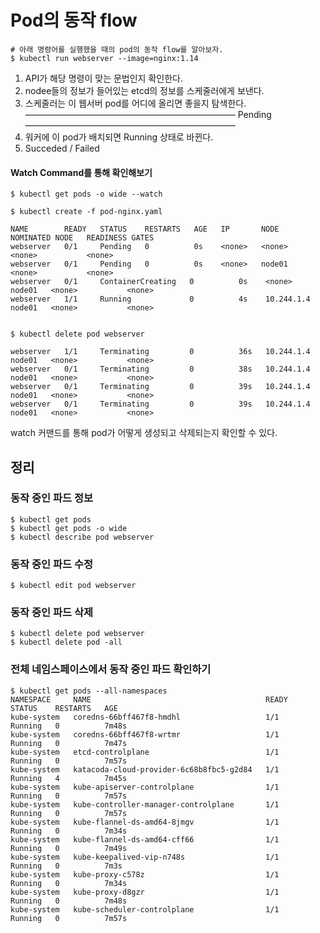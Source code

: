 # Pod의 동작 flow

```console
# 아래 명령어를 실행했을 때의 pod의 동작 flow를 알아보자.
$ kubectl run webserver --image=nginx:1.14
```

1. API가 해당 명령이 맞는 문법인지 확인한다.
2. nodee들의 정보가 들어있는 etcd의 정보를 스케줄러에게 보낸다.
3. 스케줄러는 이 웹서버 pod를 어디에 올리면 좋을지 탐색한다.
   ———————————————————————— Pending ————————————————————————
4. 워커에 이 pod가 배치되면 Running 상태로 바뀐다.
5. Succeded / Failed

#### Watch Command를 통해 확인해보기

```console
$ kubectl get pods -o wide --watch

$ kubectl create -f pod-nginx.yaml

NAME        READY   STATUS    RESTARTS   AGE   IP       NODE     NOMINATED NODE   READINESS GATES
webserver   0/1     Pending   0          0s    <none>   <none>   <none>           <none>
webserver   0/1     Pending   0          0s    <none>   node01   <none>           <none>
webserver   0/1     ContainerCreating   0          0s    <none>   node01   <none>           <none>
webserver   1/1     Running             0          4s    10.244.1.4   node01   <none>           <none>


$ kubectl delete pod webserver

webserver   1/1     Terminating         0          36s   10.244.1.4   node01   <none>           <none>
webserver   0/1     Terminating         0          38s   10.244.1.4   node01   <none>           <none>
webserver   0/1     Terminating         0          39s   10.244.1.4   node01   <none>           <none>
webserver   0/1     Terminating         0          39s   10.244.1.4   node01   <none>           <none>

```

watch 커맨드를 통해 pod가 어떻게 생성되고 삭제되는지 확인할 수 있다.

## 정리

### 동작 중인 파드 정보

```console
$ kubectl get pods
$ kubectl get pods -o wide
$ kubectl describe pod webserver
```

### 동작 중인 파드 수정

```console
$ kubectl edit pod webserver
```

### 동작 중인 파드 삭제

```console
$ kubectl delete pod webserver
$ kubectl delete pod -all
```

### 전체 네임스페이스에서 동작 중인 파드 확인하기

```console
$ kubectl get pods --all-namespaces
NAMESPACE     NAME                                       READY   STATUS    RESTARTS   AGE
kube-system   coredns-66bff467f8-hmdhl                   1/1     Running   0          7m48s
kube-system   coredns-66bff467f8-wrtmr                   1/1     Running   0          7m47s
kube-system   etcd-controlplane                          1/1     Running   0          7m57s
kube-system   katacoda-cloud-provider-6c68b8fbc5-g2d84   1/1     Running   4          7m45s
kube-system   kube-apiserver-controlplane                1/1     Running   0          7m57s
kube-system   kube-controller-manager-controlplane       1/1     Running   0          7m57s
kube-system   kube-flannel-ds-amd64-8jmgv                1/1     Running   0          7m34s
kube-system   kube-flannel-ds-amd64-cff66                1/1     Running   0          7m49s
kube-system   kube-keepalived-vip-n748s                  1/1     Running   0          7m3s
kube-system   kube-proxy-c578z                           1/1     Running   0          7m34s
kube-system   kube-proxy-d8gzr                           1/1     Running   0          7m48s
kube-system   kube-scheduler-controlplane                1/1     Running   0          7m57s
```
